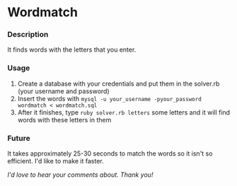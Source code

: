 Wordmatch
=========

### Description
It finds words with the letters that you enter.

### Usage
1. Create a database with your credentials and put them in the solver.rb (your username and password)
2. Insert the words with `mysql -u your_username -pyour_password wordmatch < wordmatch.sql`
3. After it finishes, type `ruby solver.rb letters` some letters and it will find words with these letters in them

### Future
It takes approximately 25-30 seconds to match the words so it isn't so efficient. I'd like to make it faster.

_I'd love to hear your comments about. Thank you!_
